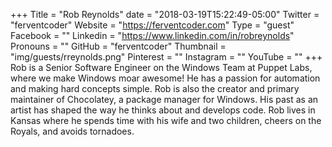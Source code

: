 +++
Title = "Rob Reynolds"
date = "2018-03-19T15:22:49-05:00"
Twitter = "ferventcoder"
Website = "https://ferventcoder.com"
Type = "guest"
Facebook = ""
Linkedin = "https://www.linkedin.com/in/robreynolds"
Pronouns = ""
GitHub = "ferventcoder"
Thumbnail = "img/guests/rreynolds.png"
Pinterest = ""
Instagram = ""
YouTube = ""
+++
Rob is a Senior Software Engineer on the Windows Team at Puppet Labs, where we make Windows moar awesome! He has a passion for automation and making hard concepts simple. Rob is also the creator and primary maintainer of Chocolatey, a package manager for Windows. His past as an artist has shaped the way he thinks about and develops code. Rob lives in Kansas where he spends time with his wife and two children, cheers on the Royals, and avoids tornadoes.
